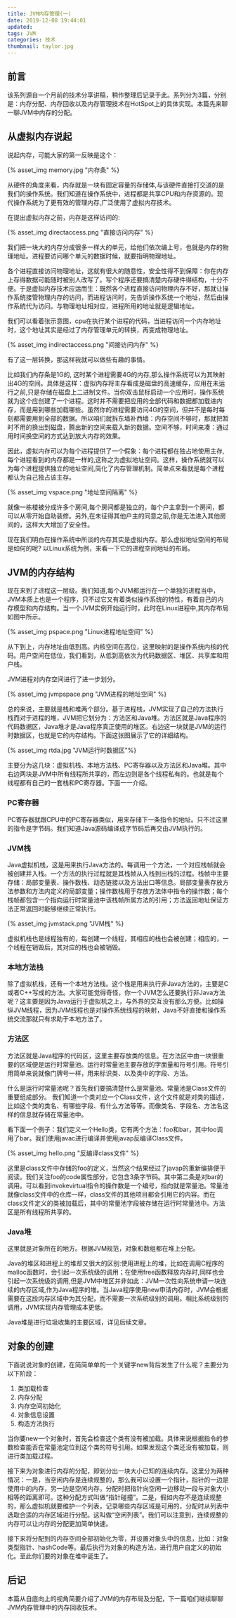 ```yaml
---
title: JVM内存管理(一)
date: 2019-12-08 19:44:01
updated:
tags: JVM
categories: 技术
thumbnail: taylor.jpg
---
```


## 前言

该系列源自一个月前的技术分享讲稿，稍作整理后记录于此。系列分为3篇，分别是：内存分配、内存回收以及内存管理技术在HotSpot上的具体实现。本篇先来聊一聊JVM中内存的分配。

## 从虚拟内存说起

说起内存，可能大家的第一反映是这个：

{% asset_img memory.jpg "内存条" %}

从硬件的角度来看，内存就是一块有固定容量的存储体,与该硬件直接打交道的是我们的操作系统。我们知道在操作系统中，进程都是共享CPU和内存资源的。现代操作系统为了更有效的管理内存,广泛使用了虚拟内存技术。

在提出虚拟内存之前，内存是这样访问的: 

{% asset_img directaccess.png "直接访问内存" %}

我们把一块大的内存分成很多一样大的单元，给他们依次编上号，也就是内存的物理地址。进程要访问哪个单元的数据时候，就要指明物理地址。

各个进程直接访问物理地址，这就有很大的随意性，安全性得不到保障：你在内存上存得数据可能随时被别人改写了。写个程序还要搞清楚内存硬件得结构，十分不便。于是虚拟内存技术应运而生：既然各个进程直接访问物理内存不好，那就让操作系统接管物理内存的访问，而进程访问时，先告诉操作系统一个地址，然后由操作系统代为访问。与物理地址相对应，进程所用的地址就是逻辑地址。

我们可以看着张示意图，cpu在执行某个进程的代码，当进程访问一个内存地址时，这个地址其实是经过了内存管理单元的转换，再变成物理地址。

{% asset_img indirectaccess.png "间接访问内存" %}

有了这一层转换，那这样我就可以做些有趣的事情。

比如我们内存条是1G的, 这时某个进程需要4G的内存,那么操作系统可以为其映射出4G的空间。具体是这样：虚拟内存将主存看成是磁盘的高速缓存，应用在未运行之前,只是存储在磁盘上二进制文件。当你双击鼠标启动一个应用时，操作系统就为这个应创建了一个进程。这时并不需要把应用的全部代码和数据都加载进内存，而是用到哪些加载哪些。虽然你的进程需要访问4G的空间，但并不是每时每刻都需要用到全部的数据。所以咱们就拆东墙补西墙：内存空间不够时，那就把暂时不用的换出到磁盘，腾出新的空间来载入新的数据。空间不够，时间来凑：通过用时间换空间的方式达到放大内存的效果。

因此，虚拟内存可以为每个进程提供了一个假象：每个进程都在独占地使用主存,每个进程看到的内存都是一样的,这称之为虚拟地址空间。这样，操作系统就可以为每个进程提供独立的地址空间,简化了内存管理机制。简单点来看就是每个进程都认为自己独占该主存。

{% asset_img vspace.png "地址空间隔离" %}

就像一栋楼被分成许多个房间,每个房间都是独立的，每个户主拿到一个房间，都可以从零开始自助装修。另外,在未征得其他户主的同意之前,你是无法进入其他房间的，这样大大增加了安全性。

现在我们明白在操作系统中所谈的内存其实是虚拟内存。那么虚拟地址空间的布局是如何的呢? 以Linux系统为例，来看一下它的进程空间地址的布局。

## JVM的内存结构

现在来到了进程这一层级。我们知道,每个JVM都运行在一个单独的进程当中，JVM本质上也是一个程序，只不过它又有着类似操作系统的特性，有着自己的内存模型和内存结构。当一个JVM实例开始运行时，此时在Linux进程中,其内存布局如图中所示。

{% asset_img pspace.png "Linux进程地址空间" %}

从下到上，内存地址由低到高。内核空间在高位，这里映射的是操作系统内核的代码。用户空间在低位，我们看到，从低到高依次为代码数据区、堆区、共享库和用户栈。

JVM进程对内存空间进行了进一步划分。

{% asset_img jvmpspace.png "JVM进程的地址空间" %}

总的来说，主要就是栈和堆两个部分。基于进程栈，JVM实现了自己的方法执行栈而对于进程的堆，JVM把它划分为：方法区和Java堆。方法区就是Java程序的代码数据区，Java堆才是Java程序真正使用的堆区。右边这一块就是JVM的运行时数据区，也就是它的内存结构。下面这张图展示了它的详细结构。

{% asset_img rtda.jpg "JVM运行时数据区"%}

主要分为这几块：虚拟机栈、本地方法栈、PC寄存器以及方法区和Java堆。其中右边两块是JVM中所有线程所共享的，而左边则是各个线程私有的。也就是每个线程都有自己的一套栈和PC寄存器。下面一一介绍。

### PC寄存器

PC寄存器就跟CPU中的PC寄存器类似，用来存储下一条指令的地址。只不过这里的指令是字节码。我们知道Java源码编译成字节码后再交由JVM执行的。

### JVM栈

Java虚拟机栈，这是用来执行Java方法的。每调用一个方法，一个对应栈帧就会被创建并入栈。一个方法的执行过程就是其栈帧从入栈到出栈的过程。栈帧中主要存储：局部变量表、操作数栈、动态链接以及方法出口等信息。局部变量表存放方法参数和方法内定义的局部变量；操作数栈用于存放方法体中指令的操作数；每个栈帧都包含一个指向运行时常量池中该栈帧所属方法的引用；方法返回地址保证方法正常返回时能够继续正常执行。

{% asset_img jvmstack.png "JVM栈" %}

虚拟机栈也是线程独有的，每创建一个线程，其相应的栈也会被创建；相应的，一个线程在销毁后，其对应的栈也会被销毁。

### 本地方法栈

除了虚拟机栈，还有一个本地方法栈。这个栈是用来执行非Java方法的，主要是C或者C++写成的方法。大家可能觉得奇怪，你一个JVM怎么还要执行非Java方法呢？这主要是因为Java运行于虚拟机之上，与外界的交互没有那么方便。比如操纵JVM线程，因为JVM线程也是对操作系统线程的映射，Java不好直接和操作系统交流那就只有求助于本地方法了。

### 方法区

方法区就是Java程序的代码区，这里主要存放类的信息。在方法区中由一块很重要的区域便是运行时常量池。运行时常量池主要存放的字面量和符号引用。符号引用简单来说就像门牌号一样，用来标识类、以及类中的字段、方法。

什么是运行时常量池呢？首先我们要搞清楚什么是常量池。常量池是Class文件的重要组成部分。
我们知道一个类对应一个Class文件，这个文件就是对类的描述，比如这个类的类名、有哪些字段、有什么方法等等。而像类名、字段名、方法名这样的信息就存储在常量池中。

看下面一个例子：我们定义一个Hello类，它有两个方法：foo和bar，其中foo调用了bar。我们使用javac进行编译并使用javap反编译Class文件。

{% asset_img hello.png "反编译class文件" %}

这里是class文件中存储的foo的定义，当然这个结果经过了javap的重新编排便于阅读。我们关注foo的code属性部分，它包含3条字节码。其中第二条是对bar的调用。可以看到invokevirtual指令的操作数是一个编号，指向就是常量池。常量池就像class文件中的仓库一样，class文件的其他项目都会引用它的内容。而在class文件定义的类被加载后，其中的常量池字段被存储在运行时常量池中。方法区是所有线程所共享的。

### Java堆

这里就是对象所在的地方。根据JVM规范，对象和数组都在堆上分配。

Java的堆区和进程上的堆却又很大的区别:使用进程上的堆，比如在调用C程序的malloc函数时，会引起一次系统级的调用；在使用free函数释放内存时,同样也会引起一次系统级的调用,但是JVM中堆区并非如此：JVM一次性向系统申请一块连续的内存区域,作为Java程序的堆。当Java程序使用new申请内存时，JVM会根据需要在这段内存区域中为其分配，而不需要一次系统级别的调用。相比系统级别的调用，JVM实现内存管理成本更低。

Java堆是进行垃圾收集的主要区域，详见后续文章。

## 对象的创建

下面说说对象的创建，在简简单单的一个关键字new背后发生了什么呢？主要分为以下阶段：

1.	类加载检查
2.	内存分配
3.	内存空间初始化
4.	对象信息设置
5.	构造方法执行

当你要new一个对象时，首先会检查这个类有没有被加载。具体来说根据指令的参数检查能否在常量池定位到这个类的符号引用。如果发现这个类还没有被加载，则进行类加载过程。

接下来为对象进行内存的分配，即划分出一块大小已知的连续内存。这里分为两种情况：一是，当空闲内存是连续规整的，那么我可以设置一个指针，指针的一边是使用中的内存，另一边是空闲内存。分配时把指针向空闲一边移动一段与对象大小相等的距离即可。这种分配方式叫做“指针碰撞”。二是，假如内存不是连续规整的，那么虚拟机就要维护一个列表，记录哪些内存区域是可用的，分配时从列表中选取合适的内存区域进行分配。这叫做“空闲列表”。我们可以注意到，连续规整的内存可以让内存的分配更加简单快速。

接下来将分配到的内存空间全部初始化为零，并设置对象头中的信息，比如：对象类型指针、hashCode等。最后执行为对象的构造方法，进行用户自定义的初始化。至此你们要的对象在堆中诞生了。

## 后记

本篇从自底向上的视角简要介绍了JVM的内存布局及分配，下一篇咱们继续聊聊JVM内存管理中的内存回收技术。